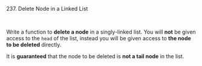 237. Delete Node in a Linked List

 

Write a function to **delete a node** in a singly-linked list. You
will **not** be given access to the `head` of the list, instead you will be
given access to **the node to be deleted** directly.

It is **guaranteed** that the node to be deleted is **not a tail node** in the
list.
